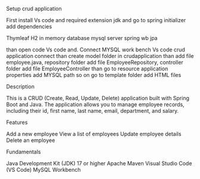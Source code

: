 Setup crud application 

First install Vs code and required extension jdk and go to spring initializer add dependencies 

Thymleaf
H2 in memory database
mysql server
spring wb
 jpa
 
 than open code Vs code and. Connect MYSQL work bench Vs code crud application connect than create model folder in crudapplication than add file employee.java, repository folder add file EmployeeRepository, controller folder add file EmployeeController than go to resource application properties add MYSQL path so on go to template folder add HTML files

Description

This is a CRUD (Create, Read, Update, Delete) application built with Spring Boot and Java. The application allows you to manage employee records, including their id, first name, last name, email, department, and salary.

Features

Add a new employee
View a list of employees
Update employee details
Delete an employee

Fundamentals

Java Development Kit (JDK) 17 or higher
Apache Maven
Visual Studio Code (VS Code)
MySQL Workbench

